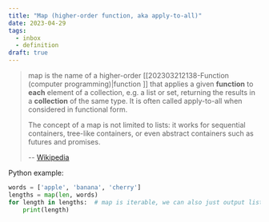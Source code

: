 ```yaml
---
title: "Map (higher-order function, aka apply-to-all)"
date: 2023-04-29
tags:
  - inbox
  - definition
draft: true
---
```


> map is the name of a higher-order [[202303212138-Function (computer
> programming)|function ]] that applies a given **function** to **each** element
> of a collection, e.g. a list or set, returning the results in a **collection**
> of the same type. It is often called apply-to-all when considered in
> functional form.
>
> The concept of a map is not limited to lists: it works for sequential
> containers, tree-like containers, or even abstract containers such as futures
> and promises.
>
> -- [Wikipedia](https://en.wikipedia.org/wiki/Map_\(higher-order_function\))

Python example:

```python
words = ['apple', 'banana', 'cherry']
lengths = map(len, words)
for length in lengths:  # map is iterable, we can also just output list
    print(length)
```
